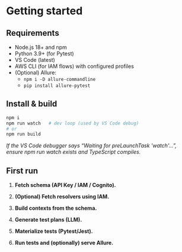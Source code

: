 # Getting started

## Requirements
- Node.js 18+ and npm
- Python 3.9+ (for Pytest)
- VS Code (latest)
- AWS CLI (for IAM flows) with configured profiles
- (Optional) Allure:
  - `npm i -D allure-commandline`
  - `pip install allure-pytest`

## Install & build
```bash
npm i
npm run watch   # dev loop (used by VS Code debug)
# or
npm run build
```
*If the VS Code debugger says “Waiting for preLaunchTask 'watch'…”, ensure npm run watch exists and TypeScript compiles.*


## First run

1. **Fetch schema (API Key / IAM / Cognito).**

2. **(Optional) Fetch resolvers using IAM.**

3. **Build contexts from the schema.**

4. **Generate test plans (LLM).**

5. **Materialize tests (Pytest/Jest).**

6. **Run tests and (optionally) serve Allure.**

